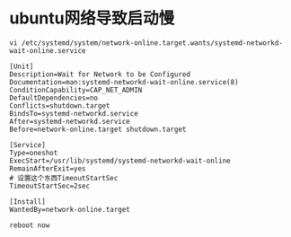 # ubuntu网络导致启动慢

```shell
vi /etc/systemd/system/network-online.target.wants/systemd-networkd-wait-online.service
```

```text
[Unit]
Description=Wait for Network to be Configured
Documentation=man:systemd-networkd-wait-online.service(8)
ConditionCapability=CAP_NET_ADMIN
DefaultDependencies=no
Conflicts=shutdown.target
BindsTo=systemd-networkd.service
After=systemd-networkd.service
Before=network-online.target shutdown.target

[Service]
Type=oneshot
ExecStart=/usr/lib/systemd/systemd-networkd-wait-online
RemainAfterExit=yes
# 设置这个东西TimeoutStartSec 
TimeoutStartSec=2sec

[Install]
WantedBy=network-online.target

```

```shell
reboot now
```


[//]: # (https://blog.csdn.net/weixin_38420901/article/details/129879185)